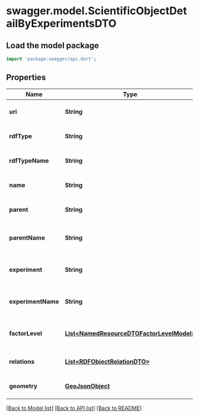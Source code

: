 # swagger.model.ScientificObjectDetailByExperimentsDTO

## Load the model package
```dart
import 'package:swagger/api.dart';
```

## Properties
Name | Type | Description | Notes
------------ | ------------- | ------------- | -------------
**uri** | **String** |  | [optional] [default to null]
**rdfType** | **String** | Scientific object type | [optional] [default to null]
**rdfTypeName** | **String** | Scientific object type | [optional] [default to null]
**name** | **String** |  | [optional] [default to null]
**parent** | **String** | Scientific object parent URI | [optional] [default to null]
**parentName** | **String** | Scientific object parent name | [optional] [default to null]
**experiment** | **String** | Scientific object experiment URI | [optional] [default to null]
**experimentName** | **String** | Scientific object experiment name | [optional] [default to null]
**factorLevel** | [**List&lt;NamedResourceDTOFactorLevelModel&gt;**](NamedResourceDTOFactorLevelModel.md) | Scientific object factor levels | [optional] [default to []]
**relations** | [**List&lt;RDFObjectRelationDTO&gt;**](RDFObjectRelationDTO.md) |  | [optional] [default to []]
**geometry** | [**GeoJsonObject**](GeoJsonObject.md) |  | [optional] [default to null]

[[Back to Model list]](../README.md#documentation-for-models) [[Back to API list]](../README.md#documentation-for-api-endpoints) [[Back to README]](../README.md)


